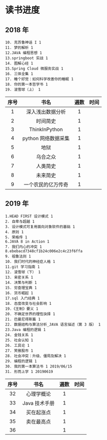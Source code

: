 # 读书进度

## 2018 年
    10. 克苏鲁神话 I 1
    11. 梦的解析 1
    12.JAVA 编程思想 1
    13.springboot 实战 1
    14. 图解心经 1
    15.Spring Cloud 微服务实战 1
    16. 三体全集 1
    17. 睡个好觉：如何科学改善你的睡眠 1
    18. 你的第一本哲学书 1
    19. 滚雪球（上） 1

| 序号  |        书名         | 遍数  | 时间  |
| :---: | :-----------------: | :---: | :---: |
|   1   |  深入浅出数据分析   |   1   |       |
|   2   |      时间简史       |   1   |       |
|   3   |    ThinkInPython    |   1   |       |
|   4   | python 网络数据采集 |   1   |       |
|   5   |        地狱         |   1   |       |
|   6   |      乌合之众       |   1   |       |
|   7   |      人类简史       |   1   |       |
|   8   |      未来简史       |   1   |       |
|   9   | 一个农民的亿万传奇  |   1   |       |

## 2019 年

    1.HEAD FIRST 设计模式 1
    2. 自卑与超越 1
    3. 设计模式可复用面向对象软件的基础 1
    4. 原则 1
    5. 荣格传 1
    6.JAVA 8 in Action 1
    7. 我们内心的冲突 1
    8.ebebacd7348cf1b24c006e2c4c23f6ffa
    9. 祖鲁法则 1
    10. 我们时代的神经症人格 1
    11.git 学习指南 1
    12. 滚雪球（下） 1
    13. 亲密关系 1
    14. 决策与判断 1
    15. 穷查理宝典 1
    16. 货币崛起 1
    17.sql 入门经典 1
    18. 态度改变与社会影响 1
    19.《王制》要义 1
    20. 不确定世界的理性抉择 1
    21. 巴曼尼得斯篇 1
    22. 数据结构与算法分析_JAVA 语言描述（第 3 版） 1
    23.Java 编程的逻辑 1
    24. 金钱关系 1
    25. 社会认知 1
    26. 工具论 1
    27. 笑傲股市 1
    28. 社会冲突：升级、僵局及解决 1
    29. 编程的逻辑 1
    30. 我的第一本算法书 1 2019/06/15
    31. 形而上学 1 20190619

| 序号  |     书名      | 遍数  | 时间  |
| :---: | :-----------: | :---: | :---: |
|  32   |  心理学概论   |   1   |       |
|  33   | Java 技术手册 |   1   |       |
|  34   |  买在起涨点   |   1   |       |
|  35   |  卖在最高点   |   1   |       |
|  36   |               |   1   |       |